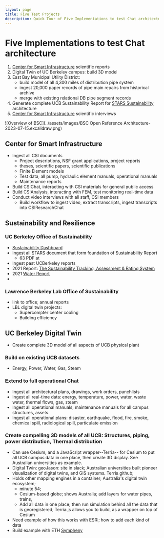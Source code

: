 ```yaml
---
layout: page
title: Five Test Projects
description: Quick Tour of Five Implementations to test Chat architecture
---
```


# Five Implementations to test Chat architecture
1. [Center for Smart Infrastructure](https://smartinfrastructure.berkeley.edu/) scientific reports
2. Digital Twin of UC Berkeley campus: build 3D model
3. East Bay Municipal Utility District: 
    - build model of all 4,300 miles of distribution pipe system
    - ingest 20,000 paper records of pipe main repairs from historical archive
    - merge with existing relational DB pipe segment records
4. Generate complete UCB Sustainability Report for [STARS Sustainability](https://stars.aashe.org/) architecture
5. [Center for Smart Infrastructure](https://smartinfrastructure.berkeley.edu/) scientific interviews

![Overview of BSC](../assets/images/BSC Open Reference Architecture-2023-07-15.excalidraw.png)
## Center for Smart Infrastructure
- Ingest all CSI documents
    - Project descriptions, NSF grant applications, project reports
    - theses, scientific papers, scientific publications
    - Finite Element models
    - Test data; all pump, hydraulic element manuals, operational manuals
    - Maintenance reports
- Build CSIChat, interacting with CSI materials for general public access
- Build CSIAnalysis, interacting with FEM, test monitoring real-time data
- Conduct video interviews with all staff, CSI members
    - Build workflow to ingest video, extract transcripts, ingest transcripts into CSIResearchChat

## Sustainability and Resilience
### UC Berkeley Office of Sustainability
- [Sustainability Dashboard](https://sustainability.berkeley.edu/engage/energy-dashboards)
- Ingest all STARS document that form foundation of Sustainability Report
    - 63 PDF at 
- Ingest past UCBerkeley reports
- 2021 Report: [The Sustainability Tracking, Assessment & Rating System](https://reports.aashe.org/institutions/university-of-california-berkeley-ca/report/2021-03-04/AC/curriculum/AC-1/)
- 2021 [Water Report](https://reports.aashe.org/institutions/university-of-california-berkeley-ca/report/2021-03-04/OP/water/OP-21/)
- 
### Lawrence Berkeley Lab Office of Sustainability
 - link to office; annual reports
- LBL digital twin projects: 
    - Supercompter center cooling
    - Building efficiency

## UC Berkeley Digital Twin
 - Create complete 3D model of all aspects of UCB physical plant
### Build on existing UCB datasets
 - Energy, Power, Water, Gas, Steam
### Extend to full operational Chat
- Ingest all architectural plans, drawings, work orders, punchlists
- Ingest all real-time data: energy, temperature, power, water, waste water, thermal flows, gas, steam
- Ingest all operational manuals, maintenance manuals for all campus structures, assets
- Ingest all operational plans: disaster, earthquake, flood, fire, smoke, chemical spill, radiological spill, particulate emission
### Create compelling 3D models of all UCB: Structures, piping, power distribution, Thermal distribution
 - Can use Cesium, and a JavaScript wrapper--Terria-- for Cesium to put all UCB campus data in one place, then create 3D display. See Australian universities as example.
- Digital Twin: geoJason: site in slack; Australian universities built pioneer visualization of digital twins, and GIS systems. Terria.github;
- Holds other mapping engines in a container; Australia's digital twin ecosystem;
    - minute 54;
    - Cesium-based globe; shows Australia; add layers for water pipes, trains,
    - Add all data in one place; then run simulation behind all the data that is georegistered; Terria.js allows you to build, as a wrapper on top of Cesium
- Need example of how this works with ESRI; how to add each kind of data
- Build example with ETH [Sympheny](https://www.sympheny.com/product)